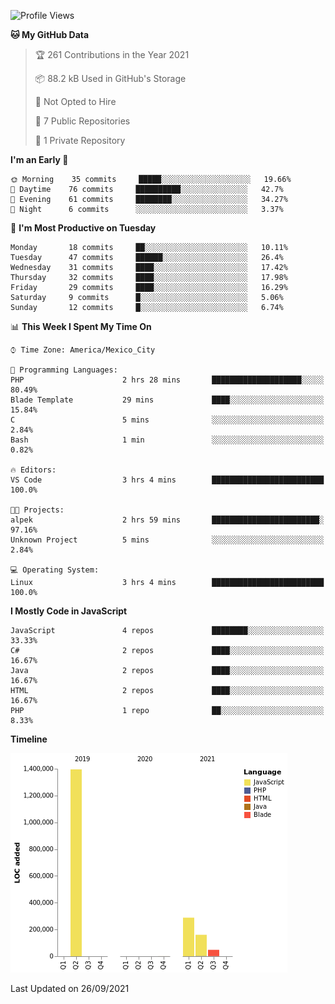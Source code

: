 <!--START_SECTION:waka-->
![Profile Views](http://img.shields.io/badge/Profile%20Views-0-blue)

**🐱 My GitHub Data** 

> 🏆 261 Contributions in the Year 2021
 > 
> 📦 88.2 kB Used in GitHub's Storage 
 > 
> 🚫 Not Opted to Hire
 > 
> 📜 7 Public Repositories 
 > 
> 🔑 1 Private Repository 
 > 
**I'm an Early 🐤** 

```text
🌞 Morning    35 commits     █████░░░░░░░░░░░░░░░░░░░░   19.66% 
🌆 Daytime    76 commits     ██████████░░░░░░░░░░░░░░░   42.7% 
🌃 Evening    61 commits     ████████░░░░░░░░░░░░░░░░░   34.27% 
🌙 Night      6 commits      ░░░░░░░░░░░░░░░░░░░░░░░░░   3.37%

```
📅 **I'm Most Productive on Tuesday** 

```text
Monday       18 commits     ██░░░░░░░░░░░░░░░░░░░░░░░   10.11% 
Tuesday      47 commits     ██████░░░░░░░░░░░░░░░░░░░   26.4% 
Wednesday    31 commits     ████░░░░░░░░░░░░░░░░░░░░░   17.42% 
Thursday     32 commits     ████░░░░░░░░░░░░░░░░░░░░░   17.98% 
Friday       29 commits     ████░░░░░░░░░░░░░░░░░░░░░   16.29% 
Saturday     9 commits      █░░░░░░░░░░░░░░░░░░░░░░░░   5.06% 
Sunday       12 commits     █░░░░░░░░░░░░░░░░░░░░░░░░   6.74%

```


📊 **This Week I Spent My Time On** 

```text
⌚︎ Time Zone: America/Mexico_City

💬 Programming Languages: 
PHP                      2 hrs 28 mins       ████████████████████░░░░░   80.49% 
Blade Template           29 mins             ████░░░░░░░░░░░░░░░░░░░░░   15.84% 
C                        5 mins              ░░░░░░░░░░░░░░░░░░░░░░░░░   2.84% 
Bash                     1 min               ░░░░░░░░░░░░░░░░░░░░░░░░░   0.82%

🔥 Editors: 
VS Code                  3 hrs 4 mins        █████████████████████████   100.0%

🐱‍💻 Projects: 
alpek                    2 hrs 59 mins       ████████████████████████░   97.16% 
Unknown Project          5 mins              ░░░░░░░░░░░░░░░░░░░░░░░░░   2.84%

💻 Operating System: 
Linux                    3 hrs 4 mins        █████████████████████████   100.0%

```

**I Mostly Code in JavaScript** 

```text
JavaScript               4 repos             ████████░░░░░░░░░░░░░░░░░   33.33% 
C#                       2 repos             ████░░░░░░░░░░░░░░░░░░░░░   16.67% 
Java                     2 repos             ████░░░░░░░░░░░░░░░░░░░░░   16.67% 
HTML                     2 repos             ████░░░░░░░░░░░░░░░░░░░░░   16.67% 
PHP                      1 repo              ██░░░░░░░░░░░░░░░░░░░░░░░   8.33%

```


**Timeline**

![Chart not found](https://raw.githubusercontent.com/JorgeGinez/JorgeGinez/main/charts/bar_graph.png) 


 Last Updated on 26/09/2021
<!--END_SECTION:waka-->
